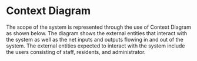 # Context Diagram
The scope of the system is represented through the use of Context Diagram as shown below. The diagram shows the external entities that interact with the system as well as the net inputs and outputs flowing in and out of the system. The external entities expected to interact with the system include the users consisting of staff, residents, and administrator.
